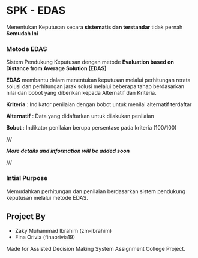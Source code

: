 
# SPK - EDAS

Menentukan Keputusan secara **sistematis dan terstandar** tidak pernah **Semudah Ini**

### Metode EDAS

Sistem Pendukung Keputusan dengan metode **Evaluation based on Distance from Average Solution (EDAS)** 

**EDAS** membantu dalam menentukan keputusan melalui perhitungan rerata solusi dan perhitungan jarak solusi melalui beberapa tahap berdasarkan nilai dan bobot yang diberikan kepada Alternatif dan Kriteria.

**Kriteria** : Indikator penilaian dengan bobot untuk menilai alternatif terdaftar

**Alternatif** : Data yang didaftarkan untuk dilakukan penilaian

**Bobot** : Indikator penilaian berupa persentase pada kriteria (100/100)

///

***More details and information will be added soon***

///

### Intial Purpose

Memudahkan perhitungan dan penilaian berdasarkan sistem pendukung keputusan melalui metode EDAS.

## Project By
- Zaky Muhammad Ibrahim (zm-ibrahim)
- Fina Orivia (finaorivia19)

Made for Assisted Decision Making System Assignment College Project.


